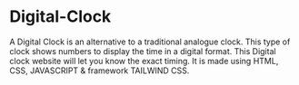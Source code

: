 # Digital-Clock
A Digital Clock  is an alternative to a traditional analogue clock. This type of clock shows numbers to display the time in a digital format. This Digital clock website will let you know the exact timing. It is made using HTML, CSS, JAVASCRIPT &amp; framework TAILWIND CSS.

